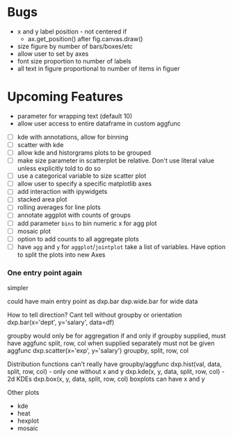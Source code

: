 # Bugs

* x and y label position - not centered if 
  * ax.get_position() after fig.canvas.draw()
* size figure by number of bars/boxes/etc
* allow user to set by axes
* font size proportion to number of labels
* all text in figure proportional to number of items in figuer


# Upcoming Features
* parameter for wrapping text (default 10)
* allow user access to entire dataframe in custom aggfunc

* [ ] kde with annotations, allow for binning
* [ ] scatter with kde
* [ ] allow kde and historgrams plots to be grouped
* [ ] make size parameter in scatterplot be relative. Don't use literal value unless explicitly told to do so
* [ ] use a categorical variable to size scatter plot
* [ ] allow user to specify a specific matplotlib axes
* [ ] add interaction with ipywidgets
* [ ] stacked area plot
* [ ] rolling averages for line plots
* [ ] annotate aggplot with counts of groups
* [ ] add parameter `bins` to bin numeric x for agg plot
* [ ] mosaic plot
* [ ] option to add counts to all aggregate plots
* [ ] have `agg` and `y` for `aggplot`/`jointplot` take a list of variables. Have option to split the plots
        into new Axes

### One entry point again

simpler

could have main entry point as 
dxp.bar
dxp.wide.bar for wide data

How to tell direction? Cant tell without groupby or orientation
dxp.bar(x='dept', y='salary', data=df)

groupby would only be for aggregation
if and only if groupby supplied, must have aggfunc
split, row, col when supplied separately must not be given aggfunc
dxp.scatter(x='exp', y='salary') groupby, split, row, col

Distribution functions can't really have groupby/aggfunc
dxp.hist(val, data, split, row, col) - only one without x and y
dxp.kde(x, y, data, split, row, col) - 2d KDEs
dxp.box(x, y, data, split, row, col) boxplots can have x and y

Other plots
* kde
* heat
* hexplot
* mosaic